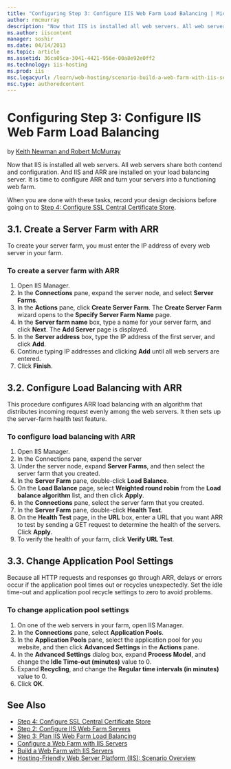 ```yaml
---
title: "Configuring Step 3: Configure IIS Web Farm Load Balancing | Microsoft Docs"
author: rmcmurray
description: "Now that IIS is installed all web servers. All web servers share both contend and configuration. And IIS and ARR are installed on your load balancing server...."
ms.author: iiscontent
manager: soshir
ms.date: 04/14/2013
ms.topic: article
ms.assetid: 36ca05ca-3041-4421-956e-00a8e92e0ff2
ms.technology: iis-hosting
ms.prod: iis
msc.legacyurl: /learn/web-hosting/scenario-build-a-web-farm-with-iis-servers/configuring-step-3-configure-iis-web-farm-load-balancing
msc.type: authoredcontent
---
```

Configuring Step 3: Configure IIS Web Farm Load Balancing
====================
by [Keith Newman and Robert McMurray](https://github.com/rmcmurray)

Now that IIS is installed all web servers. All web servers share both contend and configuration. And IIS and ARR are installed on your load balancing server. It is time to configure ARR and turn your servers into a functioning web farm.

When you are done with these tasks, record your design decisions before going on to [Step 4: Configure SSL Central Certificate Store](configuring-step-4-configure-ssl-central-certificate-store.md).

<a id="31"></a>
## 3.1. Create a Server Farm with ARR

To create your server farm, you must enter the IP address of every web server in your farm.

### To create a server farm with ARR

1. Open IIS Manager.
2. In the **Connections** pane, expand the server node, and select **Server Farms**.
3. In the **Actions** pane, click **Create Server Farm**. The **Create Server Farm** wizard opens to the **Specify Server Farm Name** page.
4. In the **Server farm name** box, type a name for your server farm, and click **Next**. The **Add Server** page is displayed.
5. In the **Server address** box, type the IP address of the first server, and click **Add**.
6. Continue typing IP addresses and clicking **Add** until all web servers are entered.
7. Click **Finish**.

<a id="32"></a>
## 3.2. Configure Load Balancing with ARR

This procedure configures ARR load balancing with an algorithm that distributes incoming request evenly among the web servers. It then sets up the server-farm health test feature.

### To configure load balancing with ARR

1. Open IIS Manager.
2. In the Connections pane, expend the server
3. Under the server node, expand **Server Farms**, and then select the server farm that you created.
4. In the **Server Farm** pane, double-click **Load Balance**.
5. On the **Load Balance** page, select **Weighted round robin** from the **Load balance algorithm** list, and then click **Apply**.
6. In the **Connections** pane, select the server farm that you created.
7. In the **Server Farm** pane, double-click **Health Test**.
8. On the **Health Test** page, in the **URL** box, enter a URL that you want ARR to test by sending a GET request to determine the health of the servers. Click **Apply**.
9. To verify the health of your farm, click **Verify URL Test**.

<a id="33"></a>
## 3.3. Change Application Pool Settings

Because all HTTP requests and responses go through ARR, delays or errors occur if the application pool times out or recycles unexpectedly. Set the idle time-out and application pool recycle settings to zero to avoid problems.

### To change application pool settings

1. On one of the web servers in your farm, open IIS Manager.
2. In the **Connections** pane, select **Application Pools**.
3. In the **Application Pools** pane, select the application pool for you website, and then click **Advanced Settings** in the **Actions** pane.
4. In the **Advanced Settings** dialog box, expand **Process Model**, and change the **Idle Time-out (minutes)** value to 0.
5. Expand **Recycling**, and change the **Regular time intervals (in minutes)** value to 0.
6. Click **OK**.

## See Also

- [Step 4: Configure SSL Central Certificate Store](configuring-step-4-configure-ssl-central-certificate-store.md)
- [Step 2: Configure IIS Web Farm Servers](configuring-step-2-configure-iis-web-farm-servers.md)
- [Step 3: Plan IIS Web Farm Load Balancing](planning-step-3-plan-iis-web-farm-load-balancing.md)
- [Configure a Web Farm with IIS Servers](configure-a-web-farm-with-iis-servers.md)
- [Build a Web Farm with IIS Servers](overview-build-a-web-farm-with-iis-servers.md)
- [Hosting-Friendly Web Server Platform (IIS): Scenario Overview](../../get-started/introduction-to-iis/hosting-friendly-web-server-platform-iis-scenario-overview.md)